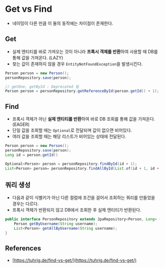 # Get vs Find

- 네이밍이 다른 만큼 이 둘의 동작에는 차이점이 존재한다.

## Get

- 실제 엔티티를 바로 가져오는 것이 아니라 **프록시 객체를 반환**하여 사용할 때 DB를 통해 값을 가져온다. (LAZY)
- 찾는 값이 존재하지 않을 경우 `EntityNotFoundException`을 발생시킨다.

```java
Person person = new Person();
personRepository.save(person);

// getOne, getById : Deprecated 됨
Person person = personRepository.getReferenceById(person.getId() + 1);
```

## Find

- 프록시 객체가 아닌 **실제 엔티티를 반환**하여 바로 DB 조회를 통해 값을 가져온다. (EAGER)
- 단일 값을 조회할 때는 `Optional`로 전달되며 값이 없으면 비어있다.
- 여러 값을 조회할 때는 해당 리스트가 비어있는 상태에 전달된다.

```java
Person person = new Person();
personRepository.save(person);
Long id = person.getId()

Optional<Person> person = personRepository.findById(id + 1);
List<Person> person= personRepository.findAllById(List.of(id + 1, id + 2));
```

## 쿼리 생성

- 다음과 같이 식별키가 아닌 다른 컬럼에 조건을 걸어서 조회하는 쿼리를 만들었을 경우는 다르다.
- 프록시 객체가 반환되지 않고 DB에서 조회한 후 실제 엔티티가 반환된다.

```java
public interface PersonRepository extends JpaRepository<Person, Long> {
	Person getByUsername(String username);
	List<Person> getAllByUsername(String username);
}
```

## References

- [https://tuhrig.de/find-vs-get/](https://tuhrig.de/find-vs-get/)